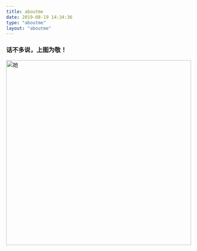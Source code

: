 ```yaml
---
title: aboutme
date: 2019-08-19 14:34:36
type: "aboutme"
layout: "aboutme"
---
```

### 话不多说，上图为敬！

<img style="width:500px;height:500px" src="http://myblogstaticpicture.erdongchen.top/myGirl.jpg" alt="她" align=left/>